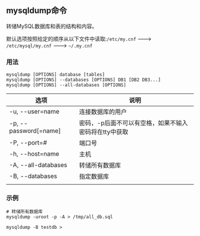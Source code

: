 ## mysqldump命令

转储MySQL数据库和表的结构和内容。

默认选项按照给定的顺序从以下文件中读取:`/etc/my.cnf` ---> `/etc/mysql/my.cnf` --->  `~/.my.cnf`

### 用法
```
mysqldump [OPTIONS] database [tables]
mysqldump [OPTIONS] --databases [OPTIONS] DB1 [DB2 DB3...]
mysqldump [OPTIONS] --all-databases [OPTIONS]
```
| 选项                  | 说明                                                  |
| --------------------- | ----------------------------------------------------- |
| -u, --user=name       | 连接数据库的用户                                      |
| -p, --password[=name] | 密码，-p后面不可以有空格，如果不输入密码将在tty中获取 |
| -P, --port=#          | 端口号                                                |
| -h, --host=name       | 主机                                                  |
| -A, --all-databases   | 转储所有数据库                                        |
| -B, --databases       | 指定数据库                                            |
|                       |                                                       |

### 示例

~~~shell
# 转储所有数据库
mysqldump -uroot -p -A > /tmp/all_db.sql

mysqldump -B testdb >
~~~
